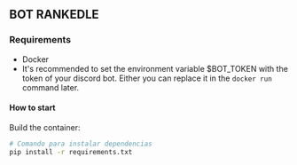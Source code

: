 ## BOT RANKEDLE

### Requirements
- Docker
- It's recommended to set the environment variable $BOT_TOKEN with the token of your discord bot. Either you can replace it in the `docker run` command later.

#### How to start
Build the container:
```bash
# Comando para instalar dependencias
pip install -r requirements.txt